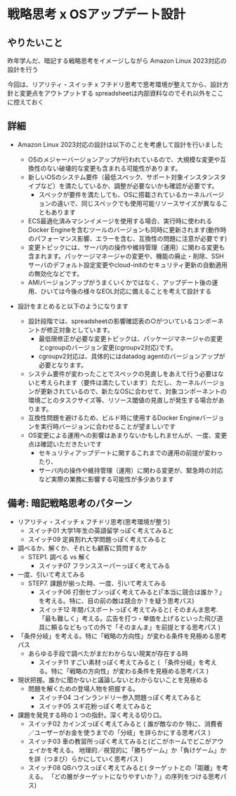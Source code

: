 # 戦略思考 x OSアップデート設計

## やりたいこと

昨年学んだ、暗記する戦略思考をイメージしながら
Amazon Linux 2023対応の設計を行う

今回は、リアリティ・スイッチ x フチドリ思考で思考環境が整えてから、設計方針と変更点をアウトプットする
spreadsheetは内部資料なのでそれ以外をここに控えておく

## 詳細

- Amazon Linux 2023対応の設計は以下のことを考慮して設計を行いました
    - OSのメジャーバージョンアップが行われているので、大規模な変更や互換性のない破壊的な変更も含まれる可能性があります。
    - 新しいOSのシステム要件（最低スペック、サポート対象インスタンスタイプなど）を満たしているか、調整が必要ないかも確認が必要です。
        - スペックが要件を満たしても、OSに搭載されているカーネルバージョンの違いで、同じスペックでも使用可能リソースサイズが異なることもあります
    - ECS最適化済みマシンイメージを使用する場合、実行時に使われるDocker Engineを含むツールのバージョンも同時に更新されます(動作時のパフォーマンス影響、エラーを含む、互換性の問題に注意が必要です)
    - 変更トピックには、サーバ内の操作や維持管理（運用）に関わる変更も含まれます。パッケージマネージャの変更や、機能の廃止・削除、SSHサーバのデフォルト設定変更やcloud-initのセキュリティ更新の自動適用の無効化などです。
    - AMIバージョンアップがうまくいくかではなく、アップデート後の運用、ひいては今後の様々なEOL対応に備えることを考えて設計する

- 設計をまとめると以下のようになります
    - 設計段階では、spreadsheetの影響確認表の○がついているコンポーネントが修正対象としています。
        - 最低限修正が必要な変更トピックは、パッケージマネージャの変更とcgroupのバージョン変更(cgroupv2対応)です。
        - cgroupv2対応は、具体的にはdatadog agentのバージョンアップが必要となります。
    - システム要件が変わったことでスペックの見直しをあえて行う必要はないと考えられます（要件は満たしています）ただし、カーネルバージョンが更新されているので、新たなOSに合わせて、対象コンポーネントの環境ごとのタスクサイズ等、リソース閾値の見直しが発生する場合があります。
    - 互換性問題を避けるため、ビルド時に使用するDocker Engineバージョンを実行時バージョンに合わせることが望ましいです
    - OS変更による運用への影響はあまりないかもしれませんが、一度、変更点は確認いただきたいです
      - セキュリティアップデートに関するこれまでの運用の前提が変わったり、
      - サーバ内の操作や維持管理（運用）に関わる変更が、緊急時の対応など実際の業務に影響する可能性が多少あります

## 備考: 暗記戦略思考のパターン

- リアリティ・スイッチ x フチドリ思考(思考環境が整う)
    - スイッチ01 大学1年生の英語留学っぽく考えてみると
    - スイッチ09 定員割れ大学問題っぽく考えてみると
- 調べるか、解くか、それとも顧客に質問するか
    - STEP1. 調べる vs 解く 
      - スイッチ07 フランススーパーっぽく考えてみる
- 一度、引いて考えてみる
    - STEP7. 課題が揃った時、一度、引いて考えてみる
        - スイッチ06 打倒セブンっぽく考えてみると(「本当に競合は誰か？」を考える。特に、目の前の敵は競合か？を疑う思考パス)
        - スイッチ12 年間パスポートっぽく考えてみると( そのまんま思考. 「最も難しく」考える。広告を打つ・単価を上げるといった飛び道具に頼るなどもっての外で「そのまんま」を前提とする思考パス )
- 「条件分岐」を考える。特に「戦略の方向性」が変わる条件を見極める思考パス
    - あらゆる手段で調べたがまだわからない現実が存在する時
        - スイッチ11 すごい素材っぽく考えてみると ( 「条件分岐」を考える。特に「戦略の方向性」が変わる条件を見極める思考パス )
- 現状把握。誰かに聞かないと議論しないとわからないことを見極める
    - 問題を解くための登場人物を把握する。
        - スイッチ04 コインランドリー参入問題っぽく考えてみると
        - スイッチ05 スギ花粉っぽく考えてみると
- 課題を発見する時の１つの指針。深く考える切り口。
    - スイッチ02 カインズっぽく考えてみると ( 誰が敵なのか 特に、消費者／ユーザーがお金を使うまでの「分岐」を詳らかにする思考パス )
    - スイッチ03 車の教習所っぽく考えてみると(どこがホームでどこがアウェイかを考える。 地理的／視覚的に「勝ちゲーム」か「負けゲーム」かを詳（つまび）らかにしていく思考パス )
    - スイッチ08 QBハウスっぽく考えてみると( ターゲットとの「距離」を考える。 「どの層がターゲットになりやすいか？」の序列をつける思考パス)
